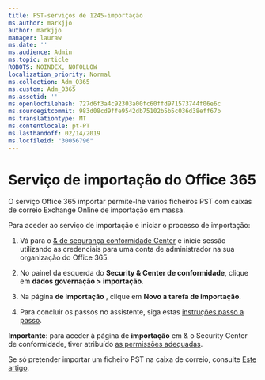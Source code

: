 ```yaml
---
title: PST-serviços de 1245-importação
ms.author: markjjo
author: markjjo
manager: lauraw
ms.date: ''
ms.audience: Admin
ms.topic: article
ROBOTS: NOINDEX, NOFOLLOW
localization_priority: Normal
ms.collection: Adm_O365
ms.custom: Adm_O365
ms.assetid: ''
ms.openlocfilehash: 727d6f3a4c92303a00fc60ffd971573744f06e6c
ms.sourcegitcommit: 983d08cd9ffe9542db75102b5b5c036d38eff67b
ms.translationtype: MT
ms.contentlocale: pt-PT
ms.lasthandoff: 02/14/2019
ms.locfileid: "30056796"
---
```

# <a name="office-365-import-service"></a>Serviço de importação do Office 365 

O serviço Office 365 importar permite-lhe vários ficheiros PST com caixas de correio Exchange Online de importação em massa. 

Para aceder ao serviço de importação e iniciar o processo de importação:

1. Vá para o [& de segurança conformidade Center](https://protection.office.com) e inicie sessão utilizando as credenciais para uma conta de administrador na sua organização do Office 365.

2. No painel da esquerda do **Security & Center de conformidade**, clique em **dados governação > importação**.

3. Na página **de importação** , clique em **Novo a tarefa de importação**. 

4. Para concluir os passos no assistente, siga estas [instruções passo a passo](https://docs.microsoft.com/office365/securitycompliance/use-network-upload-to-import-pst-files).

**Importante**: para aceder à página de **importação** em & o Security Center de conformidade, tiver atribuído [as permissões adequadas](https://docs.microsoft.com/office365/securitycompliance/use-network-upload-to-import-pst-files#before-you-begin). 

Se só pretender importar um ficheiro PST na caixa de correio, consulte [Este artigo](https://support.office.com/article/import-email-contacts-and-calendar-from-an-outlook-pst-file-431a8e9a-f99f-4d5f-ae48-ded54b3440ac).
